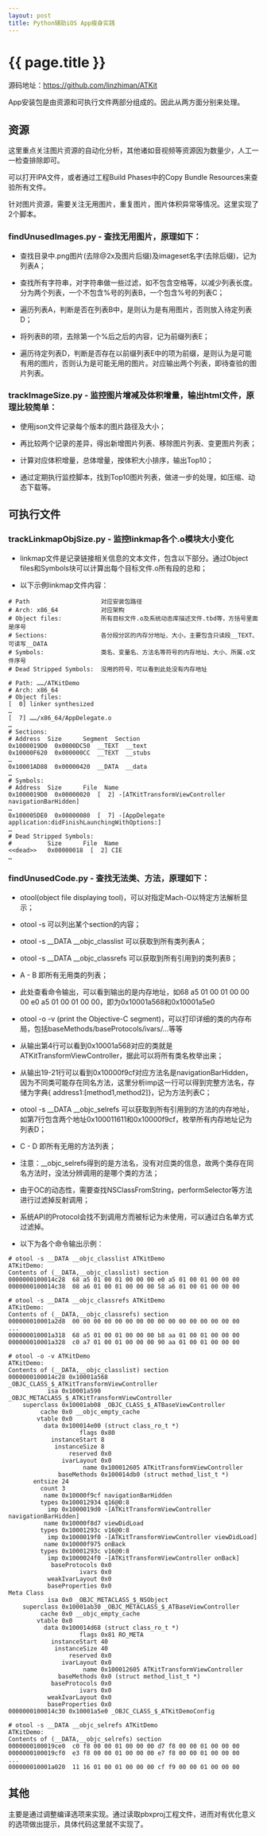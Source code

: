 ```yaml
---
layout: post
title: Python辅助iOS App瘦身实践
---
```

# {{ page.title }}

源码地址：https://github.com/linzhiman/ATKit

App安装包是由资源和可执行文件两部分组成的。因此从两方面分别来处理。

## 资源

这里重点关注图片资源的自动化分析，其他诸如音视频等资源因为数量少，人工一一检查排除即可。

可以打开IPA文件，或者通过工程Build Phases中的Copy Bundle Resources来查验所有文件。

针对图片资源，需要关注无用图片，重复图片，图片体积异常等情况。这里实现了2个脚本。

### findUnusedImages.py - 查找无用图片，原理如下：

- 查找目录中.png图片(去除@2x及图片后缀)及imageset名字(去除后缀)，记为列表A；

- 查找所有字符串，对字符串做一些过滤，如不包含空格等，以减少列表长度。分为两个列表，一个不包含%号的列表B，一个包含%号的列表C；
  
- 遍历列表A，判断是否在列表B中，是则认为是有用图片，否则放入待定列表D；

- 将列表B的项，去除第一个%后之后的内容，记为前缀列表E；
  
- 遍历待定列表D，判断是否存在以前缀列表E中的项为前缀，是则认为是可能有用的图片，否则认为是可能无用的图片。对应输出两个列表，即待查验的图片列表。

### trackImageSize.py - 监控图片增减及体积增量，输出html文件，原理比较简单：

- 使用json文件记录每个版本的图片路径及大小；
  
- 再比较两个记录的差异，得出新增图片列表、移除图片列表、变更图片列表；
  
- 计算对应体积增量，总体增量，按体积大小排序，输出Top10；
  
- 通过定期执行监控脚本，找到Top10图片列表，做进一步的处理，如压缩、动态下载等。

## 可执行文件

### trackLinkmapObjSize.py - 监控linkmap各个.o模块大小变化

- linkmap文件是记录链接相关信息的文本文件，包含以下部分。通过Object files和Symbols块可以计算出每个目标文件.o所有段的总和；
  
- 以下示例linkmap文件内容：

```
# Path                    对应安装包路径
# Arch: x86_64            对应架构
# Object files:           所有目标文件.o及系统动态库描述文件.tbd等，方括号里面是序号
# Sections:               各分段分区的内存分地址、大小，主要包含只读段__TEXT、可读写__DATA
# Symbols:                类名、变量名、方法名等符号的内存地址、大小、所属.o文件序号
# Dead Stripped Symbols:  没用的符号，可以看到此处没有内存地址

# Path: ……/ATKitDemo
# Arch: x86_64
# Object files:
[  0] linker synthesized
…
[  7] ……/x86_64/AppDelegate.o  
…
# Sections:
# Address  Size      Segment  Section
0x1000019D0  0x0000DC50  __TEXT  __text
0x10000F620  0x000000CC  __TEXT  __stubs
…
0x10001AD88  0x00000420  __DATA  __data
…
# Symbols:
# Address  Size      File  Name
0x1000019D0  0x00000020  [  2] -[ATKitTransformViewController navigationBarHidden]
…
0x100005DE0  0x00000080  [  7] -[AppDelegate application:didFinishLaunchingWithOptions:]
…
# Dead Stripped Symbols:
#          Size      File  Name
<<dead>>   0x00000018  [  2] CIE
…
```

### findUnusedCode.py - 查找无法类、方法，原理如下：

- otool(object file displaying tool)，可以对指定Mach-O以特定方法解析显示；

- otool -s <segname> <sectname> 可以列出某个section的内容；

- otool -s __DATA __objc_classlist 可以获取到所有类列表A；

- otool -s __DATA __objc_classrefs 可以获取到所有引用到的类列表B；

- A - B 即所有无用类的列表；

- 此处查看命令输出，可以看到输出的是内存地址，如68 a5 01 00 01 00 00 00 e0 a5 01 00 01 00 00，即为0x10001a568和0x10001a5e0

- otool -o -v (print the Objective-C segment)，可以打印详细的类的内存布局，包括baseMethods/baseProtocols/ivars/...等等

- 从输出第4行可以看到0x10001a568对应的类就是ATKitTransformViewController，据此可以将所有类名枚举出来；

- 从输出19-21行可以看到0x10000f9cf对应方法名是navigationBarHidden，因为不同类可能存在同名方法，这里分析imp这一行可以得到完整方法名，存储为字典{ address1:[method1,method2]}，记为方法列表C；

- otool -s __DATA __objc_selrefs 可以获取到所有引用到的方法的内存地址，如第7行包含两个地址0x100011611和0x10000f9cf，枚举所有内存地址记为列表D；

- C - D 即所有无用的方法列表；

- 注意：__objc_selrefs得到的是方法名，没有对应类的信息，故两个类存在同名方法时，没法分辨调用的是哪个类的方法；

- 由于OC的动态性，需要查找NSClassFromString，performSelector等方法进行过滤掉反射调用；

- 系统API的Protocol会找不到调用方而被标记为未使用，可以通过白名单方式过滤掉。

- 以下为各个命令输出示例：



```
# otool -s __DATA __objc_classlist ATKitDemo 
ATKitDemo:
Contents of (__DATA,__objc_classlist) section
0000000100014c28  68 a5 01 00 01 00 00 00 e0 a5 01 00 01 00 00 00 
0000000100014c38  08 a6 01 00 01 00 00 00 58 a6 01 00 01 00 00 00

# otool -s __DATA __objc_classrefs ATKitDemo 
ATKitDemo:
Contents of (__DATA,__objc_classrefs) section
000000010001a2d8  00 00 00 00 00 00 00 00 00 00 00 00 00 00 00 00 
... 
000000010001a318  68 a5 01 00 01 00 00 00 b8 aa 01 00 01 00 00 00 
000000010001a328  c0 a7 01 00 01 00 00 00 90 aa 01 00 01 00 00 00

# otool -o -v ATKitDemo
ATKitDemo:
Contents of (__DATA,__objc_classlist) section
0000000100014c28 0x10001a568 _OBJC_CLASS_$_ATKitTransformViewController
           isa 0x10001a590 _OBJC_METACLASS_$_ATKitTransformViewController
    superclass 0x10001ab08 _OBJC_CLASS_$_ATBaseViewController
         cache 0x0 __objc_empty_cache
        vtable 0x0
          data 0x100014e00 (struct class_ro_t *)
                    flags 0x80
            instanceStart 8
             instanceSize 8
                 reserved 0x0
               ivarLayout 0x0
                     name 0x100012605 ATKitTransformViewController
              baseMethods 0x100014db0 (struct method_list_t *)
       entsize 24
         count 3
          name 0x10000f9cf navigationBarHidden
         types 0x100012934 q16@0:8
           imp 0x1000019d0 -[ATKitTransformViewController navigationBarHidden]
          name 0x10000f8d7 viewDidLoad
         types 0x10001293c v16@0:8
           imp 0x1000019f0 -[ATKitTransformViewController viewDidLoad]
          name 0x10000f975 onBack
         types 0x10001293c v16@0:8
           imp 0x1000024f0 -[ATKitTransformViewController onBack]
            baseProtocols 0x0
                    ivars 0x0
           weakIvarLayout 0x0
           baseProperties 0x0
Meta Class
           isa 0x0 _OBJC_METACLASS_$_NSObject
    superclass 0x10001ab30 _OBJC_METACLASS_$_ATBaseViewController
         cache 0x0 __objc_empty_cache
        vtable 0x0
          data 0x100014d68 (struct class_ro_t *)
                    flags 0x81 RO_META
            instanceStart 40
             instanceSize 40
                 reserved 0x0
               ivarLayout 0x0
                     name 0x100012605 ATKitTransformViewController
              baseMethods 0x0 (struct method_list_t *)
            baseProtocols 0x0
                    ivars 0x0
           weakIvarLayout 0x0
           baseProperties 0x0
0000000100014c30 0x10001a5e0 _OBJC_CLASS_$_ATKitDemoConfig

# otool -s __DATA __objc_selrefs ATKitDemo 
ATKitDemo:
Contents of (__DATA,__objc_selrefs) section
0000000100019ce0  c0 f8 00 00 01 00 00 00 d7 f8 00 00 01 00 00 00 
0000000100019cf0  e3 f8 00 00 01 00 00 00 e7 f8 00 00 01 00 00 00
...
000000010001a020  11 16 01 00 01 00 00 00 cf f9 00 00 01 00 00 00  
```

## 其他

主要是通过调整编译选项来实现。通过读取pbxproj工程文件，进而对有优化意义的选项做出提示，具体代码这里就不实现了。

